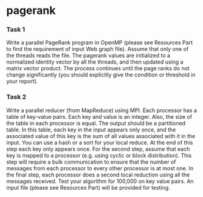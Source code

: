 # pagerank

### Task 1
Write a parallel PageRank program in OpenMP (please see Resources Part to find the requirement of input Web graph file). Assume that only one of the threads reads the file. The pagerank values are initialized to a normalized identity vector by all the threads, and then updated using a matrix vector product. The process continues until the page ranks do not change significantly (you should explicitly give the condition or threshold in your report).

### Task 2
Write a parallel reducer (from MapReduce) using MPI. Each processor has a table of key-value pairs. Each key and value is an integer. Also, the size of the table in each processor is equal. The output should be a partitioned table. In this table, each key in the input appears only once, and the associated value of this key is the sum of all values associated with it in the input. You can use a hash or a sort for your local reduce. At the end of this step each key only appears once. For the second step, assume that each key is mapped to a processor (e.g. using cyclic or block distribution). This step will require a bulk communication to ensure that the number of messages from each processor to every other processor is at most one. In the final step, each processor does a second local reduction using all the messages received. Test your algorithm for 100,000 on key value pairs. An input file (please see Resources Part) will be provided for testing.
